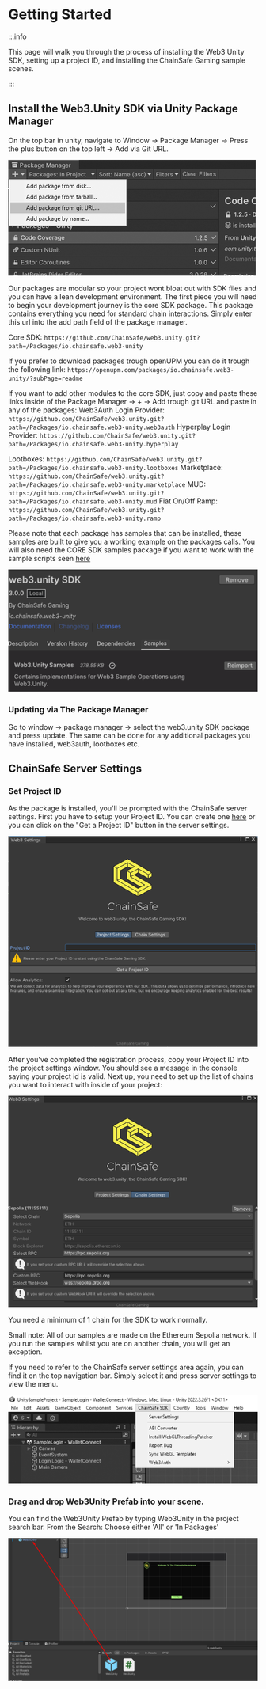 ﻿---
slug: /current/getting-started
sidebar_position: 1
sidebar_label: Getting Started
---


# Getting Started

:::info

This page will walk you through the process of installing the Web3 Unity SDK, setting up a project ID, and installing the ChainSafe Gaming sample scenes.

:::


## Install the Web3.Unity SDK via Unity Package Manager

On the top bar in unity, navigate to Window → Package Manager → Press the plus button on the top left → Add via Git URL.
   
![](assets/getting-started/package-manager-add-package.png)

Our packages are modular so your project wont bloat out with SDK files and you can have a lean development environment. The first piece you will need to begin your development journey is the core SDK package. This package contains everything you need for standard chain interactions. Simply enter this url into the add path field of the package manager.

Core SDK:
`https://github.com/ChainSafe/web3.unity.git?path=/Packages/io.chainsafe.web3-unity`

If you prefer to download packages trough openUPM you can do it trough the following link:
`https://openupm.com/packages/io.chainsafe.web3-unity/?subPage=readme`

If you want to add other modules to the core SDK, just copy and paste these links inside of the Package Manager -> + -> Add trough git URL and paste in any of the packages:
Web3Auth Login Provider: `https://github.com/ChainSafe/web3.unity.git?path=/Packages/io.chainsafe.web3-unity.web3auth`
Hyperplay Login Provider: `https://github.com/ChainSafe/web3.unity.git?path=/Packages/io.chainsafe.web3-unity.hyperplay`

Lootboxes: `https://github.com/ChainSafe/web3.unity.git?path=/Packages/io.chainsafe.web3-unity.lootboxes`
Marketplace: `https://github.com/ChainSafe/web3.unity.git?path=/Packages/io.chainsafe.web3-unity.marketplace`
MUD: `https://github.com/ChainSafe/web3.unity.git?path=/Packages/io.chainsafe.web3-unity.mud`
Fiat On/Off Ramp: `https://github.com/ChainSafe/web3.unity.git?path=/Packages/io.chainsafe.web3-unity.ramp`



Please note that each package has samples that can be installed, these samples are built to give you a working example on the packages calls. You will also need the CORE SDK samples package if you want to work with the sample scripts seen [here](/current/sample-scripts)

![](assets/getting-started/import-samples.png)

### Updating via The Package Manager

Go to window → package manager → select the web3.unity SDK package and press update. The same can be done for any additional packages you have installed, web3auth, lootboxes etc.

## ChainSafe Server Settings

### Set Project ID

As the package is installed, you'll be prompted with the ChainSafe server settings. First you have to setup your Project ID. You can create one [here](https://dashboard.gaming.chainsafe.io/) or you can click on the "Get a Project ID" button in the server settings.

![](assets/getting-started/project-settings.png)

After you've completed the registration process, copy your Project ID into the project settings window. You should see a message in the console saying your project id is valid. 
Next up, you need to set up the list of chains you want to interact with inside of your project:

![](assets/getting-started/chain-settings.png)

You need a minimum of 1 chain for the SDK to work normally.

Small note: All of our samples are made on the Ethereum Sepolia network. If you run the samples whilst you are on another chain, you will get an exception.

If you need to refer to the ChainSafe server settings area again, you can find it on the top navigation bar. Simply select it and press server settings to view the menu.

![](assets/getting-started/project-settings-menu.png)

### Drag and drop Web3Unity Prefab into your scene. 
You can find the Web3Unity Prefab by typing Web3Unity in the project search bar. From the Search: Choose either 'All' or 'In Packages' 

![](assets/getting-started/web3unity-prefab.png)